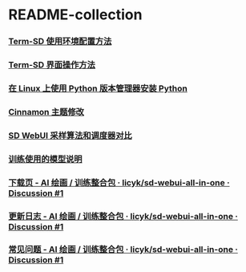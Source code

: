 # README-collection

### [Term-SD 使用环境配置方法](term-sd/README_config_env.md)  
### [Term-SD 界面操作方法](term-sd/README_how_to_use_dialog.md)  
### [在 Linux 上使用 Python 版本管理器安装 Python](term-sd/README_install_python_on_linux.md)
### [Cinnamon 主题修改](modify-cinnamon-theme/modify_transparent.md)
### [SD WebUI 采样算法和调度器对比](sampler-contrast/README.md)
### [训练使用的模型说明](model-info/README.md)
### [下载页 - AI 绘画 / 训练整合包 · licyk/sd-webui-all-in-one · Discussion #1](sd-portable/README.md)
### [更新日志 - AI 绘画 / 训练整合包 · licyk/sd-webui-all-in-one · Discussion #1](sd-portable/update_log.md)
### [常见问题 - AI 绘画 / 训练整合包 · licyk/sd-webui-all-in-one · Discussion #1](sd-portable/help.md)
